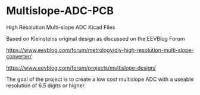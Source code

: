 # Multislope-ADC-PCB
High Resolution Multi-slope ADC Kicad Files

Based on Kleinsteins original design as discussed on the EEVBlog Forum

https://www.eevblog.com/forum/metrology/diy-high-resolution-multi-slope-converter/

https://www.eevblog.com/forum/projects/multislope-design/

The goal of the project is to create a low cost multislope ADC with a useable resolution of 6.5 digits or higher.
